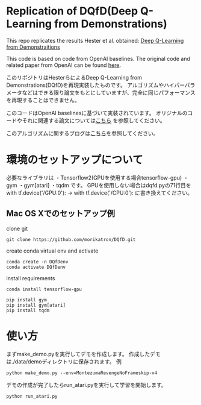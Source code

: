 # Replication of DQfD(Deep Q-Learning from Demonstrations)
This repo replicates the results Hester et al. obtained:
[Deep Q-Learning from Demonstraitions](https://arxiv.org/abs/1704.03732 "Deep Q-Learning from Demonstraitions")

This code is based on code from OpenAI baselines. The original code and related paper from OpenAI can be found [here](https://github.com/openai/baselines "here").

このリポジトリはHesterらによるDeep Q-Learning from Demonstrations(DQfD)を再現実装したものです。
アルゴリズムやハイパーパラメータなどはできる限り論文をもとにしていますが、完全に同じパフォーマンスを再現することはできません。

このコードはOpenAI baselinesに基づいて実装されています。
オリジナルのコードやそれに関連する論文については[こちら](https://github.com/openai/baselines "こちら")
を参照してください。

このアルゴリズムに関するブログは[こちら]( "こちら")を参照してください。

# 環境のセットアップについて
必要なライブラリは
・Tensorflow2(GPUを使用する場合tensorflow-gpu)
・gym
・gym[atari]
・tqdm
です。
GPUを使用しない場合はdqfd.pyの71行目を
with tf.device('/GPU:0'): -> with tf.device('/CPU:0'):
に書き換えてください。

## Mac OS Xでのセットアップ例
clone git
```python:
git clone https://github.com/morikatron/DQfD.git
```

create conda virtual env and activate
```python:
conda create -n DQfDenv
conda activate DQfDenv
```

install requirements
```python:
conda install tensorflow-gpu

pip install gym
pip install gym[atari]
pip install tqdm
```

# 使い方
まずmake_demo.pyを実行してデモを作成します。
作成したデモは./data/demoディレクトリに保存されます。
例
```python:
python make_demo.py --env=MontezumaRevengeNoFrameskip-v4
```

デモの作成が完了したらrun_atari.pyを実行して学習を開始します。
```python:
python run_atari.py
```
